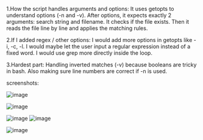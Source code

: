 1.How the script handles arguments and options:
It uses getopts to understand options (-n and -v).
After options, it expects exactly 2 arguments: search string and filename.
It checks if the file exists.
Then it reads the file line by line and applies the matching rules.

2.If I added regex / other options:
I would add more options in getopts like -i, -c, -l.
I would maybe let the user input a regular expression instead of a fixed word.
I would use grep more directly inside the loop.

3.Hardest part:
Handling inverted matches (-v) because booleans are tricky in bash.
Also making sure line numbers are correct if -n is used.

screenshots:

![image](https://github.com/user-attachments/assets/d2e5e88a-16fa-48b0-a63e-e39376b1de67)

![image](https://github.com/user-attachments/assets/b3ab6720-595d-42fb-8dd3-3aabfd01f997)

![image](https://github.com/user-attachments/assets/de52d748-fe7f-4ba5-82fd-4cf81b3af06c)
![image](https://github.com/user-attachments/assets/aa6179fd-1ac3-4b4f-aaf6-b7dd1bd4fabf)


![image](https://github.com/user-attachments/assets/75cb2780-0f69-4299-bbab-4d9c1db3bca8)


